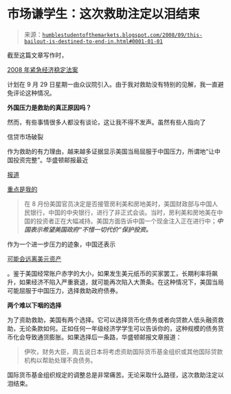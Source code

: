 <!--yml

分类：未分类

日期：2024-05-18 01:04:43

-->

# 市场谦学生：这次救助注定以泪结束

> 来源：[`humblestudentofthemarkets.blogspot.com/2008/09/this-bailout-is-destined-to-end-in.html#0001-01-01`](https://humblestudentofthemarkets.blogspot.com/2008/09/this-bailout-is-destined-to-end-in.html#0001-01-01)

截至这篇文章写作时，

[2008 年紧急经济稳定法案](http://www.house.gov/apps/list/press/financialsvcs_dem/press092808.shtml)

计划在 9 月 29 日星期一由众议院引入。由于我对救助没有特别的见解，我一直避免评论这种情况。

**外国压力是救助的真正原因吗？**

然而，有些事情很多人都没有谈论，这让我不得不发声。虽然有些人指向了

信贷市场破裂

作为救助的有力理由，越来越多证据显示美国当局屈服于中国压力，所谓地“让中国投资完整”。华盛顿邮报最近

[报道](http://www.washingtonpost.com/wp-dyn/content/article/2008/09/19/AR2008091902012.html?sid=ST2008092001054&s_pos=)

[重点是我的](http://www.washingtonpost.com/wp-dyn/content/article/2008/09/19/AR2008091902012.html?sid=ST2008092001054&s_pos=)

> 在 8 月份美国官员决定是否接管房利美和房地美时，美国财政部与中国人民银行，中国的中央银行，进行了非正式会谈。当时，房利美和房地美在中国的投资者正在大幅减持。美国方面告诉中国一个现金注入正在进行中；***中国表示希望美国政府“不惜一切代价”保护投资。***

作为一个进一步压力的迹象，中国还表示

[可能会远离美元资产](http://www.reuters.com/article/ousiv/idUSPEK4365020080917?sp=true)

。鉴于美国经常账户赤字的大小，如果发生美元纸币的买家罢工，长期利率将飙升，如果经济不陷入严重衰退，就可能再次陷入大萧条。在这种情况下，美国当局可能屈服于中国压力，选择救助政府债券。

**两个难以下咽的选择**

为了资助救助，美国有两个选择。它可以选择货币化债务或者向贷款人低头融资救助，无论条款如何。正如任何一年级经济学学生可以告诉你的，这种规模的债务货币化会导致通货膨胀。如果选择后一条路，华盛顿邮报文章报道：

> 伊吹，财务大臣，周五说日本将考虑资助国际货币基金组织或其他国际贷款机构以帮助处理不良债务。

国际货币基金组织规定的调整总是非常痛苦。无论采取什么路径，这次救助注定以泪结束。
